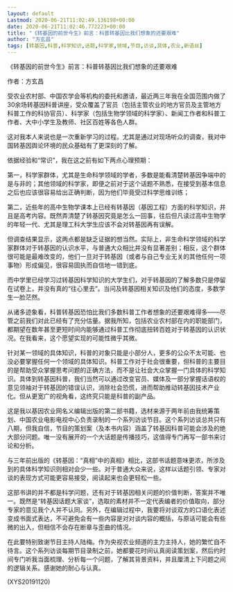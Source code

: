 ```yaml
---
layout: default
Lastmod: 2020-06-21T11:02:49.136198+00:00
date: 2020-06-21T11:02:46.772223+00:00
title: "《转基因的前世今生》前言：科普转基因比我们想象的还要艰难"
author: "方玄昌"
tags: [转基因,科普,科学知识,话题,科学家,领域,节目,访谈,具体,农业,新语丝]
---
```


《转基因的前世今生》前言：科普转基因比我们想象的还要艰难

作者：方玄昌

受农业农村部、中国农学会等机构的委托和邀请，最近两三年我在全国范围内做了30余场转基因科普讲座，受众覆盖了官员（包括主管农业的地方官员及主管地方科普工作的科协官员）、科学家（包括生物学领域的科学家）、新闻工作者和科普工作者、大中小学生及教师、社区百姓等各色人群。

这对我本人来说也是一次重新学习的过程。尤其是通过对现场听众的调查，我对中国转基因舆论环境的民众基础有了更深刻的了解。

依据经验和“常识”，我在这之前有如下两点心理预期：

第一，科学家群体，尤其是生命科学领域的学者，多数是能看清楚转基因争端中的是与非的；其他领域的科学家，即便之前对于这个话题不熟悉，在接受到基本信息之后也应该很容易给出正确判断，因为他们毕竟受过科学思维训练；

第二，近些年的高中生物学课本上已经有转基因（基因工程）方面的科学知识，并且是高考内容。既然弄清楚了转基因究竟是怎么一回事，往后但凡读过高中生物学的年轻一代、尤其是理工科大学生应该不会对转基因再有误解。

但调查结果显示，这两点都是缺乏证据的想当然。实际上，非生命科学领域的科学家群体对于转基因的认识水平，与普通大众相比并没有显著差别；相反，这个群体很可能是最难改变的，他们一旦对于转基因（或者与自己专业无关的其他任何一项事物）形成偏见，很容易固执而自信地一错到底。

而中学里已经学习过转基因科学知识的大学生们，对于转基因的了解多数只是停留在试卷上，并没有真的“往心里去”。当问及转基因相关知识及他们的态度，多数学生一脸茫然。

从诸多迹象看，科普转基因恐怕比我们多数科普工作者想象的还要艰难得多——尽管之前我们对此已经有了充分估量。据我所知，包括农业农村部在内的职能部门，都期望在数年甚至更短时间内能够通过科普工作彻底扭转百姓对于转基因的认识状况。在我看来，这个愿望实现的可能性微乎其微。

针对某一领域的具体知识，科普的对象只能是小部分人，更多的公众不太可能、也没必要掌握任何一个领域的具体知识。科普工作对于社会很重要，但科普的主要目的是帮助受众掌握思考问题的正确方法，而不是让社会大众掌握一门具体的科学知识。具体到转基因科普，我们当然可以通过改变官员、媒体及一部分掌握话语权的意见领袖对于转基因的错误认识，消除社会恐慌，进而帮助推动转基因技术产业化。但从更宽广的视角看，这终究只能是科普的副产品。

这是我以基因农业网名义编辑出版的第二部书籍，选材来源于两年前由我统筹策划、中国农业电影电视中心负责录制的一个系列访谈节目。这个系列访谈总共只有八期，但我自信，节目的策划案（及本书内容）涵盖了转基因科普可能会涉及的绝大部分问题。唯一没有展开的一个大话题是传播技巧，这值得专门再写一部书来讨论和分析。

与三年前出版的《转基因：“真相”中的真相》相比，这部书话题意味更浓，所涉及到的具体科学知识则相对会少一些。对于普通大众来说，这样以话题引领、专家对谈的表现方式可能更容易接受，阅读起来也会更轻松一些。

这部书讲的并不都是科学问题，还有对于转基因相关问题的价值判断，答案并不唯一。既然是“转基因话题大家谈”，选取的素材并不一定代表编者的价值取向，部分专家的意见我个人并不认同。另外，在编辑过程中，我要将对谈双方的口语化表述变成书面式表达，不可避免会有一些内容是对对谈内容的概括，与原话可能会有些微的出入，但相信不会存在断章与歪曲的情况。

在此要特别致谢节目主持人陆梅。作为央视农业频道的主力主持人，她的繁忙自不待言。这个系列访谈每期节目录制之前，她都要花时间认真阅读策划案，然后约时间专门听我当面梳理、分析每一个问题，了解其背景资料，并且厘清上下问题之间的逻辑关系。感谢她的耐心与认真。

(XYS20191120)

